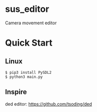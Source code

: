 # sus_editor
Camera movement editor

# Quick Start

## Linux

```console
$ pip3 install PySDL2
$ python3 main.py
```

## Inspire
ded editor: https://github.com/tsoding/ded
